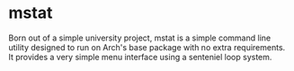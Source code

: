 # mstat
Born out of a simple university project, mstat is a simple command line utility designed to run on Arch's base package with no extra requirements.
It provides a very simple menu interface using a senteniel loop system. 
